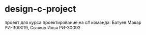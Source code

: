# design-c-project
проект для курса проектирование на c# 
команда: Батуев Макар РИ-300019, Сычков Илья РИ-30003
